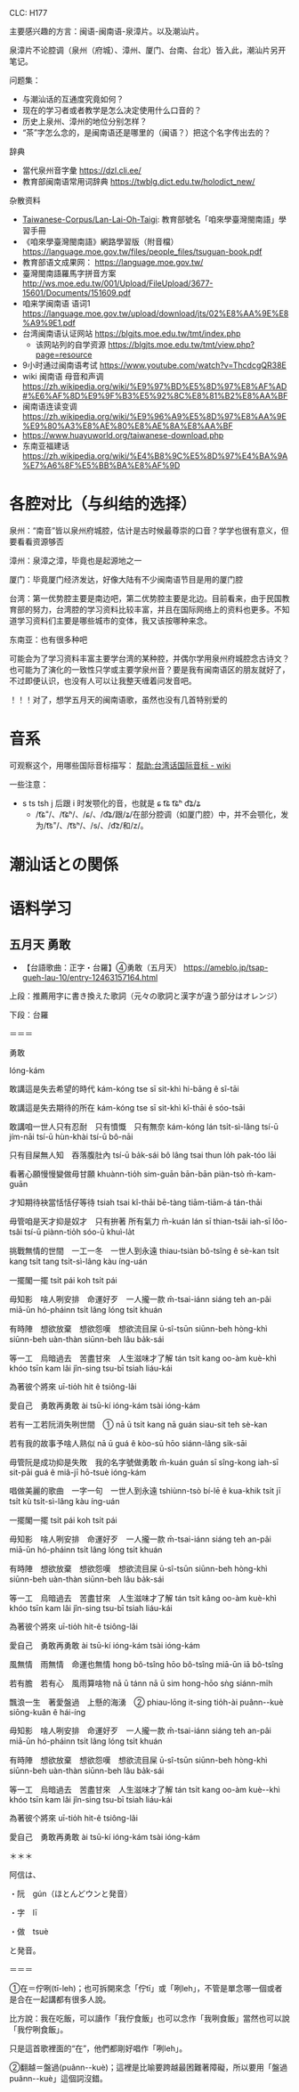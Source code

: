 CLC: H177

主要感兴趣的方言：闽语-闽南语-泉漳片。以及潮汕片。

泉漳片不论腔调（泉州（府城）、漳州、厦门、台南、台北）皆入此，潮汕片另开笔记。

问题集：

- 与潮汕话的互通度究竟如何？
- 现在的学习者或者教学是怎么决定使用什么口音的？
- 历史上泉州、漳州的地位分别怎样？
- “茶”字怎么念的，是闽南语还是哪里的（闽语？）把这个名字传出去的？

辞典

- 當代泉州音字彙 https://dzl.cli.ee/
- 教育部闽南语常用词辞典 https://twblg.dict.edu.tw/holodict_new/

杂散资料

- [Taiwanese-Corpus/Lan-Lai-Oh-Taigi](https://github.com/Taiwanese-Corpus/Lan-Lai-Oh-Taigi): 教育部號名「咱來學臺灣閩南語」學習手冊
- 《咱來學臺灣閩南語》網路學習版（附音檔）  https://language.moe.gov.tw/files/people_files/tsuguan-book.pdf
- 教育部语文成果网： https://language.moe.gov.tw/
- 臺灣閩南語羅馬字拼音方案 http://ws.moe.edu.tw/001/Upload/FileUpload/3677-15601/Documents/151609.pdf
- 咱来学闽南语 语词1 https://language.moe.gov.tw/upload/download/jts/02%E8%AA%9E%E8%A9%9E1.pdf
- 台湾闽南语认证网站 https://blgjts.moe.edu.tw/tmt/index.php
    - 该网站列的自学资源 https://blgjts.moe.edu.tw/tmt/view.php?page=resource
- 9小时通过闽南语考试 https://www.youtube.com/watch?v=ThcdcgQR38E
- wiki 闽南语 母音和声调 https://zh.wikipedia.org/wiki/%E9%97%BD%E5%8D%97%E8%AF%AD#%E6%AF%8D%E9%9F%B3%E5%92%8C%E8%81%B2%E8%AA%BF
- 闽南语连读变调 https://zh.wikipedia.org/wiki/%E9%96%A9%E5%8D%97%E8%AA%9E%E9%80%A3%E8%AE%80%E8%AE%8A%E8%AA%BF
- https://www.huayuworld.org/taiwanese-download.php
- 东南亚福建话 https://zh.wikipedia.org/wiki/%E4%B8%9C%E5%8D%97%E4%BA%9A%E7%A6%8F%E5%BB%BA%E8%AF%9D

# 各腔对比（与纠结的选择）

泉州：“南音”皆以泉州府城腔，估计是古时候最尊崇的口音？学学也很有意义，但要看看资源够否

漳州：泉漳之漳，毕竟也是起源地之一

厦门：毕竟厦门经济发达，好像大陆有不少闽南语节目是用的厦门腔

台湾：第一优势腔主要是南边吧，第二优势腔主要是北边。目前看来，由于民国教育部的努力，台湾腔的学习资料比较丰富，并且在国际网络上的资料也更多。不知道学习资料们主要是哪些城市的变体，我又该按哪种来念。

东南亚：也有很多种吧

可能会为了学习资料丰富主要学台湾的某种腔，并偶尔学用泉州府城腔念古诗文？也可能为了演化的一致性只学或主要学泉州音？要是我有闽南语区的朋友就好了，不过即便认识，也没有人可以让我整天缠着问发音吧。

！！！对了，想学五月天的闽南语歌，虽然也没有几首特别爱的

# 音系

可观察这个，用哪些国际音标描写： [帮助:台湾话国际音标 - wiki](https://zh.wikipedia.org/wiki/Help:%E8%87%BA%E7%81%A3%E8%A9%B1%E5%9C%8B%E9%9A%9B%E9%9F%B3%E6%A8%99)

一些注意：

- s ts tsh j 后跟 i 时发颚化的音，也就是 ɕ t͡ɕ t͡ɕʰ d͡ʑ/ʑ
    - /t͡ɕ˭/、/t͡ɕʰ/、/ɕ/、/d͡ʑ/跟/ʑ/在部分腔调（如厦门腔）中，并不会颚化，发为/t͡s˭/、/t͡sʰ/、/s/、/d͡z/和/z/。

# 潮汕话との関係

# 语料学习

## 五月天 勇敢

- 【台語歌曲：正字・台羅】④勇敢（五月天） https://ameblo.jp/tsap-gueh-lau-10/entry-12463157164.html

上段：推薦用字に書き換えた歌詞（元々の歌詞と漢字が違う部分はオレンジ）

下段：台羅

 

＝＝＝

 

勇敢

Ióng-kám


敢講這是失去希望的時代
kám-kóng tse sī sit-khì hi-bāng ê sî-tāi


敢講這是失去期待的所在
kám-kóng tse sī sit-khì kî-thāi ê sóo-tsāi


敢講咱一世人只有忍耐　只有憤慨　只有無奈
kám-kóng lán tsi̍t-sì-lâng tsí-ū jím-nāi tsí-ū hùn-khài tsí-ū bô-nāi


只有目屎無人知　吞落腹肚內
tsí-ū ba̍k-sái bô lâng tsai thun lo̍h pak-tóo lāi


看著心願慢慢變做毋甘願
khuànn-tio̍h sim-guān bān-bān piàn-tsò m̄-kam-guān


才知期待袂當恬恬仔等待
tsiah tsai kî-thāi bē-tàng tiām-tiām-á tán-thāi


毋管咱是天才抑是奴才　只有拚著 所有氣力
m̄-kuán lán sī thian-tsâi iah-sī lôo-tsâi tsí-ū piànn-tio̍h sóo-ū khuì-la̍t


挑戰無情的世間　一工一冬　一世人到永遠
thiau-tsiàn bô-tsîng ê sè-kan tsi̍t kang tsi̍t tang tsi̍t-sì-lâng kàu íng-uán


一擺閣一擺
tsi̍t pái koh tsi̍t pái


毋知影　啥人咧安排　命運好歹　一人攏一款
m̄-tsai-iánn siáng teh an-pâi miā-ūn hó-pháinn tsi̍t lâng lóng tsi̍t khuán


有時陣　想欲放棄　想欲怨嘆　想欲流目屎
ū-sî-tsūn siūnn-beh hòng-khì siūnn-beh uàn-thàn siūnn-beh lâu ba̍k-sái


等一工　烏暗過去　苦盡甘來　人生滋味才了解
tán tsi̍t kang oo-àm kuè-khì khóo tsīn kam lâi jîn-sing tsu-bī tsiah liáu-kái


為著彼个將來
uī-tio̍h hit ê tsiông-lâi


愛自己　勇敢再勇敢
ài tsū-kí ióng-kám tsài ióng-kám


若有一工若阮消失咧世間　①
nā ū tsi̍t kang nā guán siau-sit teh sè-kan


若有我的故事予啥人熟似
nā ū guá ê kòo-sū hōo siánn-lâng si̍k-sāi


毋管阮是成功抑是失敗　我的名字號做勇敢
m̄-kuán guán sī sîng-kong iah-sī sit-pāi guá ê miâ-jī hō-tsuè ióng-kám


唱做美麗的歌曲　一字一句　一世人到永遠
tshiùnn-tsò bí-lē ê kua-khik tsi̍t jī tsi̍t kù tsi̍t-sì-lâng kàu íng-uán


一擺閣一擺
tsi̍t pái koh tsi̍t pái


毋知影　啥人咧安排　命運好歹　一人攏一款
m̄-tsai-iánn siáng teh an-pâi miā-ūn hó-pháinn tsi̍t lâng lóng tsi̍t khuán


有時陣　想欲放棄　想欲怨嘆　想欲流目屎
ū-sî-tsūn siūnn-beh hòng-khì siūnn-beh uàn-thàn siūnn-beh lâu ba̍k-sái


等一工　烏暗過去　苦盡甘來　人生滋味才了解
tán tsi̍t kâng oo-àm kuè-khì khóo tsīn kam lâi jîn-sing tsu-bī tsiah liáu-kái


為著彼个將來
uī-tio̍h hit-ê tsiông-lâi


愛自己　勇敢再勇敢
ài tsū-kí ióng-kám tsài ióng-kám


風無情　雨無情　命運也無情
hong bô-tsîng hōo bô-tsîng miā-ūn iā bô-tsîng


若有膽　若有心　風雨算啥物
nā ū tánn nā ū sim hong-hōo sǹg siánn-mi̍h


飄浪一生　著愛盤過　上懸的海湧　②
phiau-lōng it-sing tio̍h-ài puânn--kuè siōng-kuân ê hái-íng


毋知影　啥人咧安排　命運好歹　一人攏一款
m̄-tsai-iánn siáng teh an-pâi miā-ūn hó-pháinn tsi̍t lâng lóng tsi̍t khuán


有時陣　想欲放棄　想欲怨嘆　想欲流目屎
ū-sî-tsūn siūnn-beh hòng-khì siūnn-beh uàn-thàn siūnn-beh lâu ba̍k-sái


等一工　烏暗過去　苦盡甘來　人生滋味才了解
tán tsi̍t kang oo-àm kuè--khì khóo tsīn kam lâi jîn-sing tsu-bī tsiah liáu-kái


為著彼个將來
uī-tio̍h hit-ê tsiông-lâi


愛自己　勇敢再勇敢
ài tsū-kí ióng-kám tsài ióng-kám

 

＊＊＊

 

阿信は、

・阮　gún（ほとんどウンと発音）

・字　lī

・做　tsuè

と発音。

 

＝＝＝

 

①在＝佇咧(tī-leh)；也可拆開來念「佇tī」或「咧leh」，不管是單念哪一個或者是合在一起講都有很多人說。

比方說：我在吃飯，可以讀作「我佇食飯」也可以念作「我咧食飯」當然也可以說「我佇咧食飯」。

只是這首歌裡面的“在”，他們都剛好唱作「咧leh」。

 

②翻越＝盤過(puânn--kuè)；這裡是比喻要跨越最困難著障礙，所以要用「盤過puânn--kuè」這個詞沒錯。
